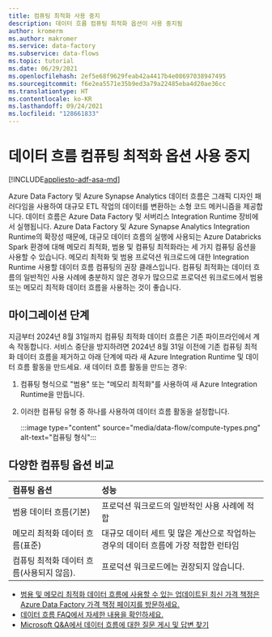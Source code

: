 ```yaml
---
title: 컴퓨팅 최적화 사용 중지
description: 데이터 흐름 컴퓨팅 최적화 옵션이 사용 중지됨
author: kromerm
ms.author: makromer
ms.service: data-factory
ms.subservice: data-flows
ms.topic: tutorial
ms.date: 06/29/2021
ms.openlocfilehash: 2ef5e68f9629feab42a4417b4e08697038947495
ms.sourcegitcommit: f6e2ea5571e35b9ed3a79a22485eba4d20ae36cc
ms.translationtype: HT
ms.contentlocale: ko-KR
ms.lasthandoff: 09/24/2021
ms.locfileid: "128661833"
---
```

# <a name="retirement-of-data-flow-compute-optimized-option"></a>데이터 흐름 컴퓨팅 최적화 옵션 사용 중지

[!INCLUDE[appliesto-adf-asa-md](includes/appliesto-adf-asa-md.md)]

Azure Data Factory 및 Azure Synapse Analytics 데이터 흐름은 그래픽 디자인 패러다임을 사용하여 대규모 ETL 작업의 데이터를 변환하는 소형 코드 메커니즘을 제공합니다. 데이터 흐름은 Azure Data Factory 및 서버리스 Integration Runtime 장비에서 실행됩니다. Azure Data Factory 및 Azure Synapse Analytics Integration Runtime의 확장성 때문에, 대규모 데이터 흐름의 실행에 사용되는 Azure Databricks Spark 환경에 대해 메모리 최적화, 범용 및 컴퓨팅 최적화라는 세 가지 컴퓨팅 옵션을 사용할 수 있습니다. 메모리 최적화 및 범용 프로덕션 워크로드에 대한 Integration Runtime 사용할 데이터 흐름 컴퓨팅의 권장 클래스입니다. 컴퓨팅 최적화는 데이터 흐름의 일반적인 사용 사례에 충분하지 않은 경우가 많으므로 프로덕션 워크로드에서 범용 또는 메모리 최적화 데이터 흐름을 사용하는 것이 좋습니다.

## <a name="migration-steps"></a>마이그레이션 단계

지금부터 2024년 8월 31일까지 컴퓨팅 최적화 데이터 흐름은 기존 파이프라인에서 계속 작동합니다. 서비스 중단을 방지하려면 2024년 8월 31일 이전에 기존 컴퓨팅 최적화 데이터 흐름을 제거하고 아래 단계에 따라 새 Azure Integration Runtime 및 데이터 흐름 활동을 만드세요. 새 데이터 흐름 활동을 만드는 경우:

1. 컴퓨팅 형식으로 "범용" 또는 "메모리 최적화"를 사용하여 새 Azure Integration Runtime을 만듭니다.
2. 이러한 컴퓨팅 유형 중 하나를 사용하여 데이터 흐름 활동을 설정합니다.

   :::image type="content" source="media/data-flow/compute-types.png" alt-text="컴퓨팅 형식":::

## <a name="comparison-between-different-compute-options"></a>다양한 컴퓨팅 옵션 비교 

| 컴퓨팅 옵션              | 성능                                                  |
| :-------------------- | :----------------------------------------------------------- |
| 범용 데이터 흐름(기본) | 프로덕션 워크로드의 일반적인 사용 사례에 적합 |
| 메모리 최적화 데이터 흐름(표준) | 대규모 데이터 세트 및 많은 계산으로 작업하는 경우의 데이터 흐름에 가장 적합한 런타임 |
| 컴퓨팅 최적화 데이터 흐름(사용되지 않음). | 프로덕션 워크로드에는 권장되지 않습니다. |

* [범용 및 메모리 최적화 데이터 흐름에 사용할 수 있는 업데이트된 최신 가격 책정은 Azure Data Factory 가격 책정 페이지를 방문하세요.](https://azure.microsoft.com/pricing/details/data-factory/data-pipeline/)
* [데이터 흐름 FAQ에서 자세한 내용을 확인하세요.](/azure/data-factory/frequently-asked-questions#mapping-data-flows)  
* [Microsoft Q&A에서 데이터 흐름에 대한 질문 게시 및 답변 찾기](https://aka.ms/datafactoryqa)